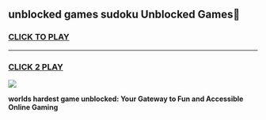 
## unblocked games sudoku Unblocked Games👋
<h3>
<a href="https://premium.freeplayer.one?title=unblocked_games_sudoku&ref=16F">CLICK TO PLAY</a></h3>
<hr>

<h3>
<a href="https://premium.freeplayer.one?title=unblocked_games_sudoku&ref=16F">CLICK 2 PLAY</a>
  
</h3>

<a href="https://premium.freeplayer.one?title=unblocked_games_sudoku&ref=16F/"><img src="https://clearcache.store/games.png"></a>


**worlds hardest game unblocked: Your Gateway to Fun and Accessible Online Gaming**

